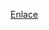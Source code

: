 [Enlace](https://confusion-snapper-025.notion.site/Sistemas-Computacionales-d1806d0b626347f4aa90a17b56807004)

